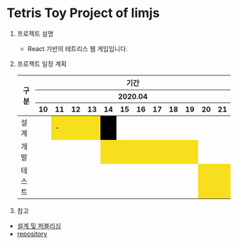 

# Tetris Toy Project of limjs



1. 프로젝트 설명

   - React 기반의 테트리스 웹 게임입니다.

     

2. 프로젝트 일정 계획

   <table>
       <thead>
           <tr>
               <th rowspan=3>구분</th>
               <th colspan=12>기간</th>
           </tr>
           <tr>
               <th colspan=12>2020.04</th>
           </tr>
           <tr>
               <th>10</th>
               <th>11</th>
               <th>12</th>
               <th>13</th>
               <th>14</th>
               <th>15</th>
               <th>16</th>
               <th>17</th>
               <th>18</th>
               <th>19</th>
               <th>20</th>
               <th>21</th>
           </tr>
       </thead>
       <tbody>
           <tr>
               <td>설계</td>
               <td><div style="background-color:#F7DF1E"></div></td>
               <td style="background-color:#F7DF1E">-</td>
               <td style="background-color:#F7DF1E;"></td>
               <td style="background-color:#F7DF1E;"></td>
               <td style="background-color: black;"></td>
               <td></td>
               <td></td>
               <td></td>
               <td></td>
               <td></td>
               <td></td>
               <td></td>
           </tr>
           <tr>
               <td>개발</td>
               <td></td>
               <td></td>
               <td></td>
               <td></td>
               <td style="background-color:#F7DF1E;"></td>
               <td style="background-color:#F7DF1E;"></td>
               <td style="background-color:#F7DF1E;"></td>
               <td style="background-color:#F7DF1E;"></td>
               <td style="background-color:#F7DF1E;"></td>
               <td style="background-color:#F7DF1E;"></td>
               <td></td>
               <td></td>
           </tr>
           <tr>
               <td>테스트</td>
               <td></td>
               <td></td>
               <td></td>
               <td></td>
               <td></td>
               <td></td>
               <td></td>
               <td></td>
               <td></td>
               <td></td>
               <td style="background-color:#F7DF1E;"></td>
               <td style="background-color:#F7DF1E;"></td>
           </tr>
       </tbody>
   </table>

   

3.  참고

   - [설계 및 퍼블리싱](https://www.figma.com/file/yoOCik1e4GCMHbwmjjotMC/Tetris-Toy-Project-of--limjs?node-id=0%3A1)
   - [repository](https://github.com/LIMJONGSOO/Tetris.git)

   

   

